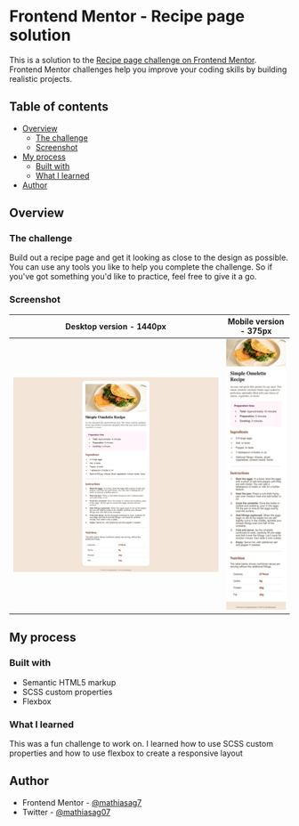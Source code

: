 # Frontend Mentor - Recipe page solution

This is a solution to the [Recipe page challenge on Frontend Mentor](https://www.frontendmentor.io/challenges/recipe-page-KiTsR8QQKm). Frontend Mentor challenges help you improve your coding skills by building realistic projects.

## Table of contents

- [Overview](#overview)
  - [The challenge](#the-challenge)
  - [Screenshot](#screenshot)
  <!-- - [Links](#links) -->
- [My process](#my-process)
  - [Built with](#built-with)
  - [What I learned](#what-i-learned)
  <!-- - [Continued development](#continued-development) -->
  <!-- - [Useful resources](#useful-resources) -->
- [Author](#author)


## Overview

### The challenge
Build out a recipe page and get it looking as close to the design as possible.
You can use any tools you like to help you complete the challenge. So if you've got something you'd like to practice, feel free to give it a go.

### Screenshot

|Desktop version - 1440px|Mobile version - 375px|
|---|---|
|![Desktop - 1400px](./assets/screenshots/desktop_1400.png)|![Mobile - 375px](./assets/screenshots/mobile_375.png)|

<!-- ### Links

- Solution URL: [Recipe-page code](https://github.com/mathiasag7/recipe-page)
- Live Site URL: [Add live site URL here](https://your-live-site-url.com) -->

## My process

### Built with

- Semantic HTML5 markup
- SCSS custom properties
- Flexbox

### What I learned

This was a fun challenge to work on. I learned how to use SCSS custom properties and how to use flexbox to create a responsive layout
<!-- 
### Useful resources

- [Mise en forme des tableaux](https://developer.mozilla.org/fr/docs/Learn_web_development/Core/Styling_basics/Tables) - This is a CSS property that allows you to control the position of the bullet points in a list.
- [list-style-position](https://developer.mozilla.org/fr/docs/Web/CSS/list-style-position) - This is a CSS property that allows you to control the position of the bullet points in a list. -->

## Author

<!-- - Website - [Add your name here](https://www.your-site.com) -->
- Frontend Mentor - [@mathiasag7](https://www.frontendmentor.io/profile/mathiasag7)
- Twitter - [@mathiasag07](https://www.twitter.com/mathiasag07)
